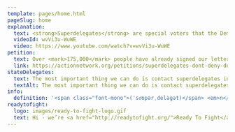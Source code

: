 ```yaml
---
template: pages/home.html
pageSlug: home
explanation:
  text: <strong>Superdelegates</strong> are special voters that the Democratic National Committee gives special power to in determining the Democratic presidential primary. We are supporters of Democracy, participating in the Democratic primary, and concerned about superdelegates swinging the results of what real people actually voted for. No matter who you support, it’s time to make sure election results aren’t subverted.
  videoId: wvVi3u-WuWE
  video: https://www.youtube.com/watch?v=wvVi3u-WuWE
petition:
  text: Over <mark>175,000</mark> people have already signed our letter to the Superdelegates, demanding they do what’s right. If you haven’t signed yet, <a href="https://actionnetwork.org/petitions/superdelegates-dont-deny-democracy">click here</a>; if you have already, then read on.
  link: https://actionnetwork.org/petitions/superdelegates-dont-deny-democracy
stateDelegates:
  text: The most important thing we can do is contact superdelegates individually and get commitments not to overturn the primary results. We’re tracking each state and territory’s superdelegates - click on where you live in the map below, or the name of where you live in the tracker.
  textAlt: The most important thing we can do is contact superdelegates individually and get commitments not to overturn the primary results. We’re tracking each state and territory’s superdelegates - click on where you live below.
info:
  definition: '<span class="font-mono">(ˈso͞opərˌdeləɡət)</span> <em>n</em>: A nonelected delegate to a presidential nominating convention, usually an office-holder or influential party leader, who is not pledged to support any particular candidate.'
readytofight:
  logo: images/ready-to-fight-logo.gif
  text: Hi - we’re <a href="http://readytofight.org/">Ready To Fight</a>. We started two years ago as Ready For Warren, a project to support Elizabeth Warren running for the Democratic presidential nomination, and changed our name to Ready To Fight once Bernie entered the race instead. But no matter who you’re supporting this election, you should be able to support the person with the most votes being the person who gets the nomination.
---
```

